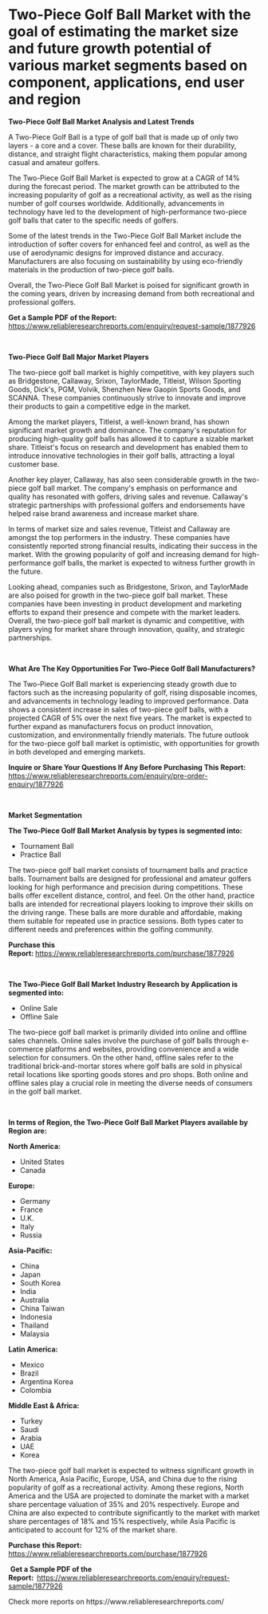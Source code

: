 <p><h1>Two-Piece Golf Ball Market with the goal of estimating the market size and future growth potential of various market segments based on component, applications, end user and region</h1></p><p><strong>Two-Piece Golf Ball Market Analysis and Latest Trends</strong></p>
<p><p>A Two-Piece Golf Ball is a type of golf ball that is made up of only two layers - a core and a cover. These balls are known for their durability, distance, and straight flight characteristics, making them popular among casual and amateur golfers.</p><p>The Two-Piece Golf Ball Market is expected to grow at a CAGR of 14% during the forecast period. The market growth can be attributed to the increasing popularity of golf as a recreational activity, as well as the rising number of golf courses worldwide. Additionally, advancements in technology have led to the development of high-performance two-piece golf balls that cater to the specific needs of golfers.</p><p>Some of the latest trends in the Two-Piece Golf Ball Market include the introduction of softer covers for enhanced feel and control, as well as the use of aerodynamic designs for improved distance and accuracy. Manufacturers are also focusing on sustainability by using eco-friendly materials in the production of two-piece golf balls.</p><p>Overall, the Two-Piece Golf Ball Market is poised for significant growth in the coming years, driven by increasing demand from both recreational and professional golfers.</p></p>
<p><strong>Get a Sample PDF of the Report:&nbsp;</strong> <a href="https://www.reliableresearchreports.com/enquiry/request-sample/1877926">https://www.reliableresearchreports.com/enquiry/request-sample/1877926</a></p>
<p>&nbsp;</p>
<p><strong>Two-Piece Golf Ball Major Market Players</strong></p>
<p><p>The two-piece golf ball market is highly competitive, with key players such as Bridgestone, Callaway, Srixon, TaylorMade, Titleist, Wilson Sporting Goods, Dick's, PGM, Volvik, Shenzhen New Gaopin Sports Goods, and SCANNA. These companies continuously strive to innovate and improve their products to gain a competitive edge in the market.</p><p>Among the market players, Titleist, a well-known brand, has shown significant market growth and dominance. The company's reputation for producing high-quality golf balls has allowed it to capture a sizable market share. Titleist's focus on research and development has enabled them to introduce innovative technologies in their golf balls, attracting a loyal customer base. </p><p>Another key player, Callaway, has also seen considerable growth in the two-piece golf ball market. The company's emphasis on performance and quality has resonated with golfers, driving sales and revenue. Callaway's strategic partnerships with professional golfers and endorsements have helped raise brand awareness and increase market share.</p><p>In terms of market size and sales revenue, Titleist and Callaway are amongst the top performers in the industry. These companies have consistently reported strong financial results, indicating their success in the market. With the growing popularity of golf and increasing demand for high-performance golf balls, the market is expected to witness further growth in the future.</p><p>Looking ahead, companies such as Bridgestone, Srixon, and TaylorMade are also poised for growth in the two-piece golf ball market. These companies have been investing in product development and marketing efforts to expand their presence and compete with the market leaders. Overall, the two-piece golf ball market is dynamic and competitive, with players vying for market share through innovation, quality, and strategic partnerships.</p></p>
<p>&nbsp;</p>
<p><strong>What Are The Key Opportunities For Two-Piece Golf Ball Manufacturers?</strong></p>
<p><p>The Two-Piece Golf Ball market is experiencing steady growth due to factors such as the increasing popularity of golf, rising disposable incomes, and advancements in technology leading to improved performance. Data shows a consistent increase in sales of two-piece golf balls, with a projected CAGR of 5% over the next five years. The market is expected to further expand as manufacturers focus on product innovation, customization, and environmentally friendly materials. The future outlook for the two-piece golf ball market is optimistic, with opportunities for growth in both developed and emerging markets.</p></p>
<p><strong>Inquire or Share Your Questions If Any Before Purchasing This Report:</strong> <a href="https://www.reliableresearchreports.com/enquiry/pre-order-enquiry/1877926">https://www.reliableresearchreports.com/enquiry/pre-order-enquiry/1877926</a></p>
<p>&nbsp;</p>
<p><strong>Market Segmentation</strong></p>
<p><strong>The Two-Piece Golf Ball Market Analysis by types is segmented into:</strong></p>
<p><ul><li>Tournament Ball</li><li>Practice Ball</li></ul></p>
<p><p>The two-piece golf ball market consists of tournament balls and practice balls. Tournament balls are designed for professional and amateur golfers looking for high performance and precision during competitions. These balls offer excellent distance, control, and feel. On the other hand, practice balls are intended for recreational players looking to improve their skills on the driving range. These balls are more durable and affordable, making them suitable for repeated use in practice sessions. Both types cater to different needs and preferences within the golfing community.</p></p>
<p><strong>Purchase this Report:&nbsp;</strong><a href="https://www.reliableresearchreports.com/purchase/1877926">https://www.reliableresearchreports.com/purchase/1877926</a></p>
<p>&nbsp;</p>
<p><strong>The Two-Piece Golf Ball Market Industry Research by Application is segmented into:</strong></p>
<p><ul><li>Online Sale</li><li>Offline Sale</li></ul></p>
<p><p>The two-piece golf ball market is primarily divided into online and offline sales channels. Online sales involve the purchase of golf balls through e-commerce platforms and websites, providing convenience and a wide selection for consumers. On the other hand, offline sales refer to the traditional brick-and-mortar stores where golf balls are sold in physical retail locations like sporting goods stores and pro shops. Both online and offline sales play a crucial role in meeting the diverse needs of consumers in the golf ball market.</p></p>
<p>&nbsp;</p>
<p><strong>In terms of Region, the Two-Piece Golf Ball Market Players available by Region are:</strong></p>
<p>
    <p> <strong> North America: </strong>
        <ul>
            <li>United States</li>
            <li>Canada</li>
        </ul>
        </p> 
    <p> <strong> Europe: </strong>
        <ul>
            <li>Germany</li>
            <li>France</li>
            <li>U.K.</li>
            <li>Italy</li>
            <li>Russia</li>
        </ul>
        </p> 
    <p> <strong> Asia-Pacific: </strong>
        <ul>
            <li>China</li>
            <li>Japan</li>
            <li>South Korea</li>
            <li>India</li>
            <li>Australia</li>
            <li>China Taiwan</li>
            <li>Indonesia</li>
            <li>Thailand</li>
            <li>Malaysia</li>
        </ul>
        </p> 
    <p> <strong> Latin America: </strong>
        <ul>
            <li>Mexico</li>
            <li>Brazil</li>
            <li>Argentina Korea</li>
            <li>Colombia</li>
        </ul>
        </p> 
    <p> <strong> Middle East & Africa: </strong>
        <ul>
            <li>Turkey</li>
            <li>Saudi</li>
            <li>Arabia</li>
            <li>UAE</li>
            <li>Korea</li>
        </ul>
    </p>
    </p>
<p><p>The two-piece golf ball market is expected to witness significant growth in North America, Asia Pacific, Europe, USA, and China due to the rising popularity of golf as a recreational activity. Among these regions, North America and the USA are projected to dominate the market with a market share percentage valuation of 35% and 20% respectively. Europe and China are also expected to contribute significantly to the market with market share percentages of 18% and 15% respectively, while Asia Pacific is anticipated to account for 12% of the market share.</p></p>
<p><strong>Purchase this Report: </strong><a href="https://www.reliableresearchreports.com/purchase/1877926">https://www.reliableresearchreports.com/purchase/1877926</a></p>
<p>&nbsp;<strong>Get a Sample PDF of the Report:&nbsp;&nbsp;</strong><a href="https://www.reliableresearchreports.com/enquiry/request-sample/1877926">https://www.reliableresearchreports.com/enquiry/request-sample/1877926</a></p>
<p><strong></strong></p>
<p>Check more reports on https://www.reliableresearchreports.com/</p>